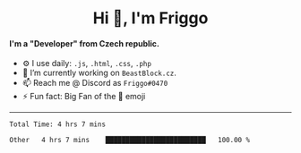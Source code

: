 <!--
**MrFriggo/MrFriggo** is a ✨ _special_ ✨ repository because its `README.md` (this file) appears on your GitHub profile.

Here are some ideas to get you started:

- 🔭 I’m currently working on ...
- 🌱 I’m currently learning ...
- 👯 I’m looking to collaborate on ...
- 🤔 I’m looking for help with ...
- 💬 Ask me about ...
- 📫 How to reach me: ...
- 😄 Pronouns: ...
- ⚡ Fun fact: ...
-->

<h1 align="center">Hi 👋, I'm Friggo</h1>

#### I'm a "Developer" from Czech republic.
- ⚙️ I use daily: `.js`, `.html`, `.css`, `.php`
- 🌱 I’m currently working on `BeastBlock.cz`.
- 📫 Reach me @ Discord as `Friggo#0470`
- ⚡ Fun fact: Big Fan of the 🌙 emoji

-------

<!--START_SECTION:waka-->

```text
Total Time: 4 hrs 7 mins

Other   4 hrs 7 mins    █████████████████████████   100.00 %
```

<!--END_SECTION:waka-->
